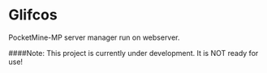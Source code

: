 # Glifcos
PocketMine-MP server manager run on webserver.

####Note: This project is currently under development. It is NOT ready for use!